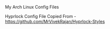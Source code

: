 My Arch Linux Config Files

Hyprlock Config File Copied From - https://github.com/MrVivekRajan/Hyprlock-Styles
